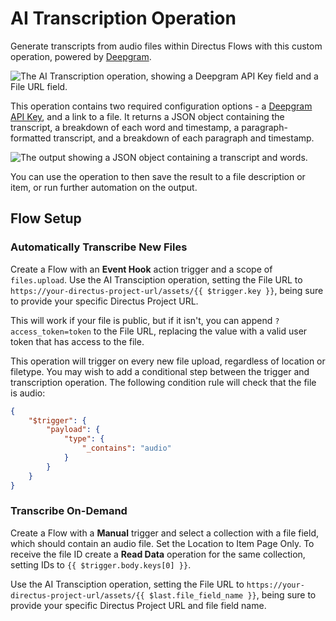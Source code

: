 # AI Transcription Operation

Generate transcripts from audio files within Directus Flows with this custom operation, powered by [Deepgram](https://deepgram.com).

![The AI Transcription operation, showing a Deepgram API Key field and a File URL field.](https://raw.githubusercontent.com/directus-labs/extension-ai-transcription-operation/main/docs/options.png)

This operation contains two required configuration options - a [Deepgram API Key](https://console.deepgram.com), and a link to a file. It returns a JSON object containing the transcript, a breakdown of each word and timestamp, a paragraph-formatted transcript, and a breakdown of each paragraph and timestamp.

![The output showing a JSON object containing a transcript and words.](https://raw.githubusercontent.com/directus-labs/extension-ai-transcription-operation/main/docs/output.png)

You can use the operation to then save the result to a file description or item, or run further automation on the output.

## Flow Setup

### Automatically Transcribe New Files

Create a Flow with an **Event Hook** action trigger and a scope of `files.upload`. Use the AI Transciption operation, setting the File URL to `https://your-directus-project-url/assets/{{ $trigger.key }}`, being sure to provide your specific Directus Project URL.

This will work if your file is public, but if it isn't, you can append `?access_token=token` to the File URL, replacing the value with a valid user token that has access to the file.

This operation will trigger on every new file upload, regardless of location or filetype. You may wish to add a conditional step between the trigger and transcription operation. The following condition rule will check that the file is audio:

```json
{
    "$trigger": {
        "payload": {
            "type": {
                "_contains": "audio"
            }
        }
    }
}
```

### Transcribe On-Demand

Create a Flow with a **Manual** trigger and select a collection with a file field, which should contain an audio file. Set the Location to Item Page Only. To receive the file ID create a **Read Data** operation for the same collection, setting IDs to `{{ $trigger.body.keys[0] }}`.

Use the AI Transciption operation, setting the File URL to `https://your-directus-project-url/assets/{{ $last.file_field_name }}`, being sure to provide your specific Directus Project URL and file field name.

